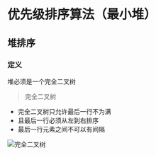 # 优先级排序算法（最小堆）

## 堆排序
### 定义 
堆必须是一个完全二叉树
> 完全二叉树
+ 完全二叉树只允许最后一行不为满
+ 且最后一行必须从左到右排序
+ 最后一行元素之间不可以有间隔

![完全二叉树](./imgs/1.png)